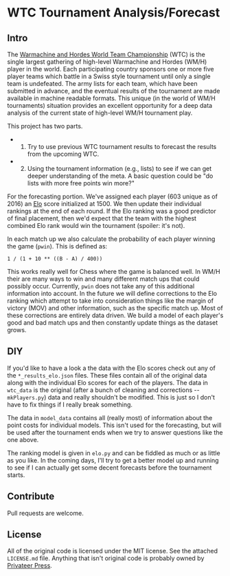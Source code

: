 # WTC Tournament Analysis/Forecast

## Intro
The [Warmachine and Hordes World Team Championship](https://wmhwtc.wordpress.com/) (WTC) is the single largest gathering of high-level Warmachine and Hordes (WM/H) player in the world. Each participating country sponsors one or more five player teams which battle in a Swiss style tournament until only a single team is undefeated. The army lists for each team, which have been submitted in advance, and the eventual results of the tournament are made available in machine readable formats. This unique (in the world of WM/H tournaments) situation provides an excellent opportunity for a deep data analysis of the current state of high-level WM/H tournament play.

This project has two parts.
 - 1. Try to use previous WTC tournament results to forecast the results from the upcoming WTC.
 - 2. Using the tournament information (e.g., lists) to see if we can get deeper understanding of the meta. A basic question could be "do lists with more free points win more?"

For the forecasting portion. We've assigned each player (603 unique as of 2016) an [Elo](https://en.wikipedia.org/wiki/Elo_rating_system) score initialized at 1500. We then update their individual rankings at the end of each round. If the Elo ranking was a good predictor of final placement, then we'd expect that the team with the highest combined Elo rank would win the tournament (spoiler: it's not).

In each match up we also calculate the probability of each player winning the game (`pwin`). This is defined as:

    1 / (1 + 10 ** ((B - A) / 400))

This works really well for Chess where the game is balanced well. In WM/H their are many ways to win and many different match ups that could possibly occur. Currently, `pwin` does not take any of this additional information into account. In the future we will define corrections to the Elo ranking which attempt to take into consideration things like the margin of victory (MOV) and other information, such as the specific match up. Most of these corrections are entirely data driven. We build a model of each player's good and bad match ups and then constantly update things as the dataset grows.

## DIY

If you'd like to have a look a the data with the Elo scores check out any of the `*_results_elo.json` files. These files contain all of the original data along with the individual Elo scores for each of the players. The data in `wtc_data` is the original (after a bunch of cleaning and corrections -- `mkPlayers.py`) data and really shouldn't be modified. This is just so I don't have to fix things if I really break something.

The data in `model_data` contains all (really most) of information about the point costs for individual models. This isn't used for the forecasting, but will be used after the tournament ends when we try to answer questions like the one above.

The ranking model is given in `elo.py` and can be fiddled as much or as little as you like. In the coming days, I'll try to get a better model up and running to see if I can actually get some decent forecasts before the tournament starts.

## Contribute

Pull requests are welcome.

## License

All of the original code is licensed under the MIT license. See the attached `LICENSE.md` file. Anything that isn't original code is probably owned by [Privateer Press](http://privateerpress.com/).
